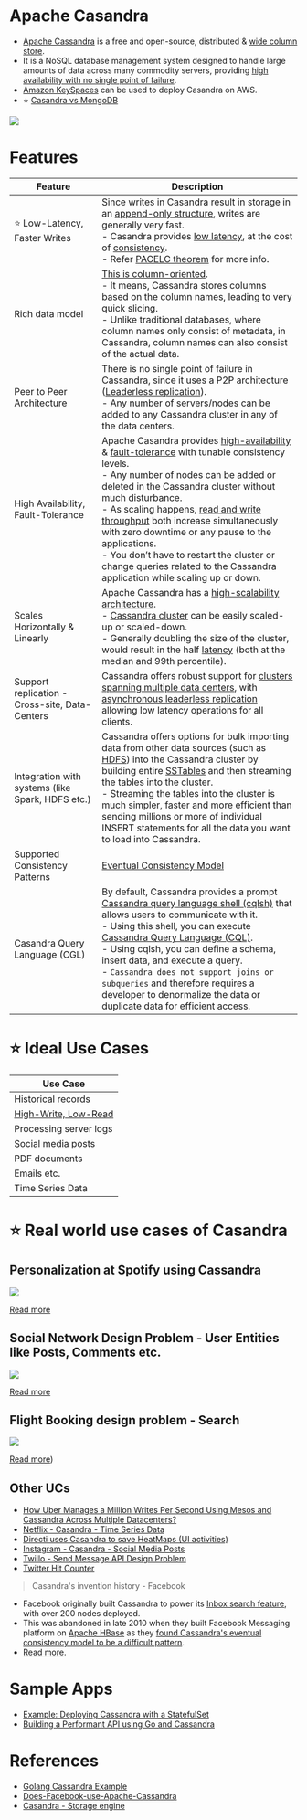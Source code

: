 # Apache Casandra
- [Apache Cassandra](https://cassandra.apache.org/_/index.html) is a free and open-source, distributed & [wide column store](../Readme.md).
- It is a NoSQL database management system designed to handle large amounts of data across many commodity servers, providing [high availability with no single point of failure](../../../0_SystemGlossaries/Reliability/FaultTolerance.md). 
- [Amazon KeySpaces](../../../../2_AWSComponents/6_DatabaseServices/AmazonKeySpaces.md) can be used to deploy Casandra on AWS.
- :star: [Casandra vs MongoDB](../DynamoDBVsMongoDBVsCasandra.md)

![](https://www.scylladb.com/wp-content/uploads/Wide-column-Database-diagram.png)

# Features

| Feature                                          | Description                                                                                                                                                                                                                                                                                                                                                                                                                                                                                                                                                                                                                                              |
|--------------------------------------------------|----------------------------------------------------------------------------------------------------------------------------------------------------------------------------------------------------------------------------------------------------------------------------------------------------------------------------------------------------------------------------------------------------------------------------------------------------------------------------------------------------------------------------------------------------------------------------------------------------------------------------------------------------------|
| :star: Low-Latency, Faster Writes                | Since writes in Casandra result in storage in an [append-only structure](../../2_DataStructuresDB/AppendOnlyProperty.md), writes are generally very fast.<br/>- Casandra provides [low latency](../../../0_SystemGlossaries/Scalability/LatencyThroughput.md), at the cost of [consistency](../../1_Glossaries/Consistency&Replication/Readme.md).<br/>- Refer [PACELC theorem](../../1_Glossaries/PACELCTheorem/Readme.md) for more info.                                                                                                                                                                                                                      |
| Rich data model                                  | [This is column-oriented](../Readme.md).<br/>- It means, Cassandra stores columns based on the column names, leading to very quick slicing.<br/>- Unlike traditional databases, where column names only consist of metadata, in Cassandra, column names can also consist of the actual data.                                                                                                                                                                                                                                                                                                                                             |
| Peer to Peer Architecture                        | There is no single point of failure in Cassandra, since it uses a P2P architecture ([Leaderless replication](../../1_Glossaries/Consistency&Replication/Replication.md)).<br/>- Any number of servers/nodes can be added to any Cassandra cluster in any of the data centers.                                                                                                                                                                                                                                                                                                                                                                               |
| High Availability, Fault-Tolerance               | Apache Casandra provides [high-availability](../../../0_SystemGlossaries/Reliability/HighAvailability.md) & [fault-tolerance](../../../0_SystemGlossaries/Reliability/FaultTolerance.md) with tunable consistency levels.<br/>- Any number of nodes can be added or deleted in the Cassandra cluster without much disturbance.<br/>- As scaling happens, [read and write throughput](../../../0_SystemGlossaries/Scalability/LatencyThroughput.md) both increase simultaneously with zero downtime or any pause to the applications.<br/>- You don’t have to restart the cluster or change queries related to the Cassandra application while scaling up or down. |
| Scales Horizontally & Linearly                   | Apache Cassandra has a [high-scalability architecture](../../1_Glossaries/ScalabilityDB.md).<br/>- [Cassandra cluster](../../../0_SystemGlossaries/Scalability/ServersCluster.md) can be easily scaled-up or scaled-down.<br/>- Generally doubling the size of the cluster, would result in the half [latency](../../../0_SystemGlossaries/Scalability/LatencyThroughput.md) (both at the median and 99th percentile).                                                                                                                                                                                                                                            |
| Support replication - Cross-site, Data-Centers   | Cassandra offers robust support for [clusters spanning multiple data centers](../../../0_SystemGlossaries/Scalability/ServersCluster.md), with [asynchronous leaderless replication]() allowing low latency operations for all clients.                                                                                                                                                                                                                                                                                                                                                                                                                     |
| Integration with systems (like Spark, HDFS etc.) | Cassandra offers options for bulk importing data from other data sources (such as [HDFS](../../../5_BigDataComponents/ETLServices/BatchProcessing/ApacheHadoop/ApacheHDFS.md)) into the Cassandra cluster by building entire [SSTables](../../2_DataStructuresDB/Readme.md) and then streaming the tables into the cluster.<br/>- Streaming the tables into the cluster is much simpler, faster and more efficient than sending millions or more of individual INSERT statements for all the data you want to load into Cassandra.                                                                                                                                         |
| Supported Consistency Patterns                   | [Eventual Consistency Model](../../1_Glossaries/Consistency&Replication/Readme.md)                                                                                                                                                                                                                                                                                                                                                                                                                                                                                                                                                                          |
| Casandra Query Language (CGL)                    | By default, Cassandra provides a prompt [Cassandra query language shell (cqlsh)](https://cassandra.apache.org/doc/latest/cassandra/tools/cqlsh.html) that allows users to communicate with it.<br/>- Using this shell, you can execute [Cassandra Query Language (CQL)](https://cassandra.apache.org/doc/latest/cassandra/cql/).<br/>- Using cqlsh, you can define a schema, insert data, and execute a query.<br/>- `Cassandra does not support joins or subqueries` and therefore requires a developer to denormalize the data or duplicate data for efficient access.                                                                                 |

# :star: Ideal Use Cases

| Use Case                                                                             |
|--------------------------------------------------------------------------------------|
| Historical records                                                                   |
| [High-Write, Low-Read](../../../0_SystemGlossaries/Scalability/LatencyThroughput.md) |
| Processing server logs                                                               |
| Social media posts                                                                   |
| PDF documents                                                                        |
| Emails etc.                                                                          |
| Time Series Data                                                                     |

# :star: Real world use cases of Casandra

## Personalization at Spotify using Cassandra

![](../../../../3_HLDDesignProblems/PersonalizationSpotify/PersonalizationSpotify.drawio.png)

[Read more](../../../../3_HLDDesignProblems/PersonalizationSpotify)

## Social Network Design Problem - User Entities like Posts, Comments etc.

![](../../../../3_HLDDesignProblems/SocialNetworkFacebookInstagramDesign/SocialNetworkDesignProblemHLD.png)

[Read more](../../../../3_HLDDesignProblems/SocialNetworkFacebookInstagramDesign/SocialNetworkDesignProblem.md)

## Flight Booking design problem - Search

![](../../../../3_HLDDesignProblems/FlightBookingSearch/MakeMyTripFlightSearch.drawio.png)

[Read more](../../../../3_HLDDesignProblems/FlightBookingSearch/Readme.md))

## Other UCs
- [How Uber Manages a Million Writes Per Second Using Mesos and Cassandra Across Multiple Datacenters?](../../../../3_HLDDesignProblems/UberSystemDesign/UberCasandraMesos)
- [Netflix - Casandra - Time Series Data](../../../../3_HLDDesignProblems/NetflixSystemDesign/Readme.md)
- [Directi uses Casandra to save HeatMaps (UI activities)](../../../../3_HLDDesignProblems/ZetaSystemDesign/Readme.md)
- [Instagram - Casandra - Social Media Posts](../../../../3_HLDDesignProblems/SocialNetworkFacebookInstagramDesign/InstagramTechStack.md)
- [Twillo - Send Message API Design Problem](../../../../3_HLDDesignProblems/TwilloSendMessageAPI/Readme.md)
- [Twitter Hit Counter](../../../../3_HLDDesignProblems/TwitterHitCounterDesign/Readme.md)

> Casandra's invention history - Facebook
- Facebook originally built Cassandra to power its [Inbox search feature](https://m.facebook.com/nt/screen/?params=%7B%22note_id%22%3A10158772759272200%7D&path=%2Fnotes%2Fnote%2F&paipv=0&eav=AfYuSXXQPZ5fvm0_ScPdSlfj5BEFhRVT3iy_6Rsz7NZDbQ2vfq9opnedmTLSjG1aZBA&_rdr), with over 200 nodes deployed.
- This was abandoned in late 2010 when they built Facebook Messaging platform on [Apache HBase](ApacheHBase.md) as they [found Cassandra's eventual consistency model to be a difficult pattern](../../1_Glossaries/Consistency&Replication/Readme.md).
- [Read more](https://www.quora.com/Does-Facebook-use-Apache-Cassandra).

# Sample Apps
- [Example: Deploying Cassandra with a StatefulSet](https://kubernetes.io/docs/tutorials/stateful-application/cassandra/)
- [Building a Performant API using Go and Cassandra](https://getstream.io/blog/building-a-performant-api-using-go-and-cassandra/)

# References
- [Golang Cassandra Example](https://golangdocs.com/golang-cassandra-example)
- [Does-Facebook-use-Apache-Cassandra](https://www.quora.com/Does-Facebook-use-Apache-Cassandra)
- [Casandra - Storage engine](https://docs.datastax.com/en/cassandra-oss/3.x/cassandra/dml/dmlManageOndisk.html)